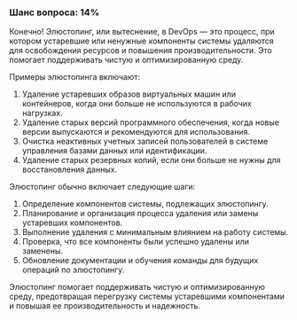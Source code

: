 ### Шанс вопроса: 14%

Конечно! Элюстопинг, или вытеснение, в DevOps — это процесс, при котором устаревшие или ненужные компоненты системы удаляются для освобождения ресурсов и повышения производительности. Это помогает поддерживать чистую и оптимизированную среду.

Примеры элюстопинга включают:
1. Удаление устаревших образов виртуальных машин или контейнеров, когда они больше не используются в рабочих нагрузках.
2. Удаление старых версий программного обеспечения, когда новые версии выпускаются и рекомендуются для использования.
3. Очистка неактивных учетных записей пользователей в системе управления базами данных или идентификации.
4. Удаление старых резервных копий, если они больше не нужны для восстановления данных.

Элюстопинг обычно включает следующие шаги:
1. Определение компонентов системы, подлежащих элюстопингу.
2. Планирование и организация процесса удаления или замены устаревших компонентов.
3. Выполнение удаления с минимальным влиянием на работу системы.
4. Проверка, что все компоненты были успешно удалены или заменены.
5. Обновление документации и обучения команды для будущих операций по элюстопингу.

Элюстопинг помогает поддерживать чистую и оптимизированную среду, предотвращая перегрузку системы устаревшими компонентами и повышая ее производительность и надежность.